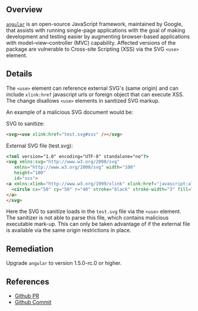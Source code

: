 ## Overview
[`angular`](https://www.npmjs.com/package/angular) is an open-source JavaScript framework, maintained by Google, that assists with running single-page applications with the goal of making development and testing easier by augmenting browser-based applications with model–view–controller (MVC) capability.
Affected versions of the package are vulnerable to Cross-site Scripting (XSS) via the SVG `<use>` element.

## Details
The `<use>` element can reference external SVG's (same origin) and can include `xlink:href` javascript urls or foreign object that can execute XSS. The change disallows `<use>` elements in sanitized SVG markup.

An example of a malicious SVG document would be:

SVG to sanitize:
```html
<svg><use xlink:href="test.svg#xss" /></svg>
```
External SVG file (test.svg):
```html
<?xml version="1.0" encoding="UTF-8" standalone="no"?>
<svg xmlns:svg="http://www.w3.org/2000/svg"
   xmlns="http://www.w3.org/2000/svg" width="100"
   height="100"
   id="xss">
<a xmlns:xlink="http://www.w3.org/1999/xlink" xlink:href="javascript:alert(1)">
  <circle cx="50" cy="50" r="40" stroke="black" stroke-width="3" fill="red" />
</a>
</svg>
```

Here the SVG to sanitize loads in the `test.svg` file via the `<use>` element. The sanitizer is not able to parse this file, which contains malicious executable mark-up.
This can only be taken advantage of if the external file is available via the
same origin restrictions in place.

## Remediation
Upgrade `angular` to version 1.5.0-rc.0 or higher.

## References
- [Github PR](https://github.com/angular/angular.js/pull/13453)
- [Github Commit](https://github.com/angular/angular.js/commit/7a668cdd7d08a7016883eb3c671cbcd586223ae8)
